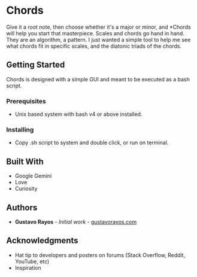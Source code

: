 # Chords
Give it a root note, then choose whether it's a major or minor, and *Chords will help you start that masterpiece. Scales and chords go hand in hand. They are an algorithm, a pattern. I just wanted a simple tool to help me see what chords fit in specific scales, and the diatonic triads of the chords. 

## Getting Started

Chords is designed with a simple GUI and meant to be executed as a bash script.

### Prerequisites

* Unix based system with bash v4 or above installed.

### Installing

* Copy .sh script to system and double click, or run on terminal.

## Built With

* Google Gemini
* Love
* Curiosity

## Authors

* **Gustavo Rayos** - *Initial work* - [gustavorayos.com](https://www.gustavorayos.com)

## Acknowledgments

* Hat tip to developers and posters on forums (Stack Overflow, Reddit, YouTube, etc)
* Inspiration
